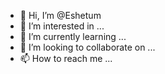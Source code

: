 - 👋 Hi, I’m @Eshetum
- 👀 I’m interested in ...
- 🌱 I’m currently learning ...
- 💞️ I’m looking to collaborate on ...
- 📫 How to reach me ...

<!---
Eshetum/Eshetum is a ✨ special ✨ repository because its `README.md` (this file) appears on your GitHub profile.
You can click the Preview link to take a look at your changes.
--->
